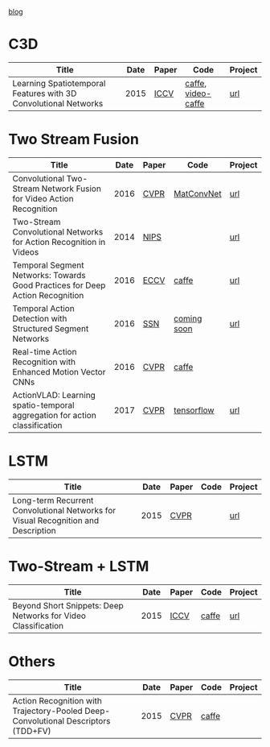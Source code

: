 [blog](https://github.com/shaoxq/deeplearning_papers/tree/master/Video/action-recognition/blog.md)

# C3D

|Title|Date|Paper|Code|Project|
|---|---|---|---|---|
| Learning Spatiotemporal Features with 3D Convolutional Networks | 2015 | [ICCV](http://vlg.cs.dartmouth.edu/c3d/c3d_video.pdf) | [caffe](https://github.com/facebook/C3D), [video-caffe](https://github.com/chuckcho/video-caffe)| [url](http://vlg.cs.dartmouth.edu/c3d) |

# Two Stream Fusion

|Title|Date|Paper|Code|Project|
|---|---|---|---|---|
| Convolutional Two-Stream Network Fusion for Video Action Recognition | 2016 | [CVPR](https://arxiv.org/pdf/1604.06573.pdf) | [MatConvNet ](https://github.com/feichtenhofer/twostreamfusion) | [url](http://www.robots.ox.ac.uk/~vgg/software/two_stream_action) |
| Two-Stream Convolutional Networks for Action Recognition in Videos  | 2014 | [NIPS ](https://arxiv.org/pdf/1406.2199.pdf) |  | [url](http://www.robots.ox.ac.uk/~vgg/software/two_stream_action) |
| Temporal Segment Networks: Towards Good Practices for Deep Action Recognition | 2016 | [ECCV](https://arxiv.org/pdf/1608.00859.pdf) | [ caffe](https://github.com/yjxiong/temporal-segment-networks) | [url](http://yjxiong.me/others/tsn/) |
| Temporal Action Detection with Structured Segment Networks | 2016 | [SSN ](http://cn.arxiv.org/pdf/1704.06228v1) | [ coming soon](https://github.com/yjxiong/action-detection) | [url](http://yjxiong.me/others/ssn/#) |
| Real-time Action Recognition with Enhanced Motion Vector CNNs | 2016 | [CVPR ](https://wanglimin.github.io/papers/ZhangWWQW_CVPR16.pdf) | [caffe](https://github.com/yjxiong/caffe) | |
| ActionVLAD: Learning spatio-temporal aggregation for action classification | 2017 | [CVPR ](https://arxiv.org/pdf/1704.02895.pdf) | [tensorflow](https://github.com/rohitgirdhar/ActionVLAD/) | [url](https://rohitgirdhar.github.io/ActionVLAD/) |

# LSTM

|Title|Date|Paper|Code|Project|
|---|---|---|---|---|
| Long-term Recurrent Convolutional Networks for Visual Recognition and Description | 2015 | [CVPR](https://arxiv.org/pdf/1411.4389.pdf) |  | [url](https://research.googleblog.com/2015/04/beyond-short-snippets-deep-networks-for.html) |

# Two-Stream + LSTM

|Title|Date|Paper|Code|Project|
|---|---|---|---|---|
| Beyond Short Snippets: Deep Networks for Video Classification | 2015 | [ICCV](https://arxiv.org/pdf/1503.08909.pdf) | [caffe ](https://github.com/LisaAnne/lisa-caffe-public/tree/lstm_video_deploy) | [url](https://people.eecs.berkeley.edu/~lisa_anne/LRCN_video) |

# Others

|Title|Date|Paper|Code|Project|
|---|---|---|---|---|
| Action Recognition with Trajectory-Pooled Deep-Convolutional Descriptors (TDD+FV)| 2015 | [CVPR ](https://arxiv.org/pdf/1505.04868.pdf) | [caffe](https://github.com/wanglimin/tdd/) | |